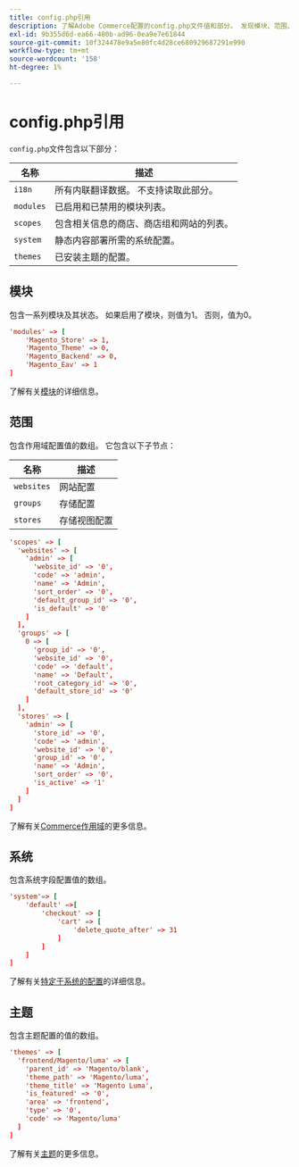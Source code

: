 ```yaml
---
title: config.php引用
description: 了解Adobe Commerce配置的config.php文件值和部分。 发现模块、范围、系统设置和部署最佳实践。
exl-id: 9b355d6d-ea66-480b-ad96-0ea9e7e61844
source-git-commit: 10f324478e9a5e80fc4d28ce680929687291e990
workflow-type: tm+mt
source-wordcount: '158'
ht-degree: 1%

---
```


# config.php引用

`config.php`文件包含以下部分：

| 名称 | 描述 |
| --------- | -------------------|
| `i18n` | 所有内联翻译数据。 不支持读取此部分。 |
| `modules` | 已启用和已禁用的模块列表。 |
| `scopes` | 包含相关信息的商店、商店组和网站的列表。 |
| `system` | 静态内容部署所需的系统配置。 |
| `themes` | 已安装主题的配置。 |

## 模块

包含一系列模块及其状态。 如果启用了模块，则值为1。 否则，值为0。

```conf
'modules' => [
    'Magento_Store' => 1,
    'Magento_Theme' => 0,
    'Magento_Backend' => 0,
    'Magento_Eav' => 1
]
```

了解有关[模块]的详细信息。

## 范围

包含作用域配置值的数组。 它包含以下子节点：

| 名称 | 描述 |
| ---------- | -----------------------------------|
| `websites` | 网站配置 |
| `groups` | 存储配置 |
| `stores` | 存储视图配置 |

```conf
'scopes' => [
  'websites' => [
    'admin' => [
      'website_id' => '0',
      'code' => 'admin',
      'name' => 'Admin',
      'sort_order' => '0',
      'default_group_id' => '0',
      'is_default' => '0'
    ]
  ],
  'groups' => [
    0 => [
      'group_id' => '0',
      'website_id' => '0',
      'code' => 'default',
      'name' => 'Default',
      'root_category_id' => '0',
      'default_store_id' => '0'
    ]
  ],
  'stores' => [
    'admin' => [
      'store_id' => '0',
      'code' => 'admin',
      'website_id' => '0',
      'group_id' => '0',
      'name' => 'Admin',
      'sort_order' => '0',
      'is_active' => '1'
    ]
  ]
]
```

了解有关[Commerce作用域][scopes]的更多信息。

## 系统

包含系统字段配置值的数组。

```conf
'system'=> [
    'default' =>[
        'checkout' => [
            'cart' => [
                'delete_quote_after' => 31
            ]
        ]
    ]
]
```

了解有关[特定于系统的配置](config-reference-sens.md)的详细信息。

## 主题

包含主题配置的值的数组。

```conf
'themes' => [
  'frontend/Magento/luma' => [
    'parent_id' => 'Magento/blank',
    'theme_path' => 'Magento/luma',
    'theme_title' => 'Magento Luma',
    'is_featured' => '0',
    'area' => 'frontend',
    'type' => '0',
    'code' => 'Magento/luma'
  ]
]
```

了解有关[主题]的更多信息。

<!-- link definitions -->

[模块]: https://experienceleague.adobe.com/docs/commerce-learn/tutorials/backend-development/create-module.html
[scopes]: https://experienceleague.adobe.com/docs/commerce-admin/start/setup/websites-stores-views.html#scope-settings
[主题]: https://developer.adobe.com/commerce/frontend-core/guide/themes/create-storefront/

